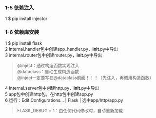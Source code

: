 ### 1-5 依赖注入

1 $ pip install injector <br>

### 1-6 依赖库安装

1 $ pip install flask <br>
2 internal.handler包中创建app_handler.py，__init__.py中导出 <br>
3 internal.router包中创建router.py，__init__.py中导出 <br>
> @inject：通过构造函数实现注入 <br>
> @dataclass：自动生成构造函数 <br>
> @inject一定要写在@dataclass前面！！！（先注入，再调用构造函数） <br>

4 internal.server包中创建http.py，__init__.py中导出 <br>
5 app包中创建http包，在http包中创建app.py <br>
6 运行：Edit Configurations... | Flask | 选中app/http/app.py <br>
> FLASK_DEBUG = 1：由任何代码修改时，自动重新加载